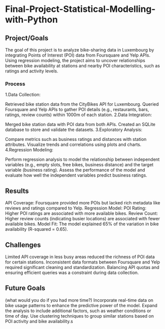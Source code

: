 # Final-Project-Statistical-Modelling-with-Python

## Project/Goals
The goal of this project is to analyze bike-sharing data in Luxembourg by integrating Points of Interest (POI) data from Foursquare and Yelp APIs. Using regression modeling, the project aims to uncover relationships between bike availability at stations and nearby POI characteristics, such as ratings and activity levels.
### Process
1.Data Collection:

Retrieved bike station data from the CityBikes API for Luxembourg.
Queried Foursquare and Yelp APIs to gather POI details (e.g., restaurants, bars, ratings, review counts) within 1000m of each station.
2.Data Integration:

Merged bike station data with POI data from both APIs.
Created an SQLite database to store and validate the datasets.
3.Exploratory Analysis:

Compare metrics such as business ratings and distances with station attributes.
Visualize trends and correlations using plots and charts.
4.Regression Modeling:

Perform regression analysis to model the relationship between independent variables (e.g., empty slots, free bikes, business distance) and the target variable (business rating).
Assess the performance of the model and evaluate how well the independent variables predict business ratings.

## Results
API Coverage:
Foursquare provided more POIs but lacked rich metadata like reviews and ratings compared to Yelp.
Regression Model:
POI Rating: Higher POI ratings are associated with more available bikes.
Review Count: Higher review counts (indicating busier locations) are associated with fewer available bikes.
Model Fit: The model explained 65% of the variation in bike availability (R-squared = 0.65).

## Challenges 

Limited API coverage in less busy areas reduced the richness of POI data for certain stations.
Inconsistent data formats between Foursquare and Yelp required significant cleaning and standardization.
Balancing API quotas and ensuring efficient queries was a constraint during data collection.
## Future Goals
(what would you do if you had more time?)
Incorporate real-time data on bike usage patterns to enhance the predictive power of the model.
Expand the analysis to include additional factors, such as weather conditions or time of day.
Use clustering techniques to group similar stations based on POI activity and bike availability.s
